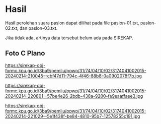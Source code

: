 # Hasil

Hasil perolehan suara paslon dapat dilihat pada file paslon-01.txt, paslon-02.txt, dan paslon-03.txt.

Jika tidak ada, artinya data tersebut belum ada pada SIREKAP.

## Foto C Plano

https://sirekap-obj-formc.kpu.go.id/3ba9/pemilu/ppwp/31/74/04/10/02/3174041002015-20240214-210045--cbf47d11-794c-4f46-88b8-0a0902078f7b.jpg

https://sirekap-obj-formc.kpu.go.id/3ba9/pemilu/ppwp/31/74/04/10/02/3174041002015-20240214-220801--57be4e26-2bdb-438a-9200-fa9eaaffaee3.jpg

https://sirekap-obj-formc.kpu.go.id/3ba9/pemilu/ppwp/31/74/04/10/02/3174041002015-20240214-221029--5e1f438f-be84-4810-95b7-12578255c191.jpg
